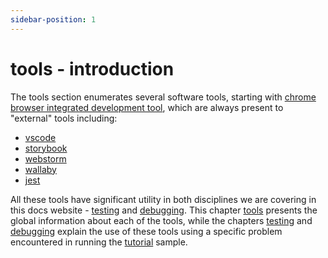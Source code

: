 ```yaml
---
sidebar-position: 1
---
```


# tools - introduction

The tools section enumerates several software tools, starting with [chrome browser integrated development tool](https://rw-community.org/tools/chrome%20devtools), which are always present to "external" tools including:
- [vscode](https://rw-community.org/tools/vscode)
- [storybook](https://rw-community.org/tools/storybook)
- [webstorm](https://rw-community.org/tools/webstorm)
- [wallaby](https://rw-community.org/tools/wallaby)
- [jest](https://rw-community.org/tools/jest)

All these tools have significant utility in both disciplines we are covering in this docs website - [testing](https://rw-community.org/testing/introduction) and [debugging](https://rw-community.org/debugging/introduction). This chapter [tools](http://localhost:3000/tools/introduction) presents the global information about each of the tools, while the chapters [testing](http://localhost:3000/testing/introduction) and [debugging](http://localhost:3000/debugging/introduction) explain the use of these tools using a specific problem encountered in running the [tutorial](https://github.com/redwoodjs/redwood/tree/main/docs/docs/tutorial) sample.
